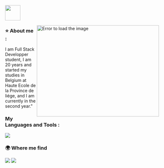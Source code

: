 
<!--The gif of cat and link github-->
### <img src="https://media.giphy.com/media/VgCDAzcKvsR6OM0uWg/giphy.gif" width="50">

<!--There is the image than is in side right-->
<img boder="2px" src="https://raw.githubusercontent.com/MicaelliMedeiros/micaellimedeiros/master/image/computer-illustration.png" min-width="400px" max-width="400px" width="400px" height="300px" align="right" alt="Error to load the image">

<!--About me-->
<div align="left">
  <h3>⭐ About me :</h3>
  <p>I am Full Stack Developper student, I am 20 years and started my studies in Belgium at Haute Ecole de la Province de liége, and I am currently in the second year."</p>
</div>

<!--The skills-->
<div align="left">
<h3>My Languages and Tools :</h3>
  <img src="https://skillicons.dev/icons?i=html,css,js,php,mysql,figma,wordpress,github,phpstorm">
</div>

<!--Where me find-->
<div align="left"> 
  <h3>🌍 Where me find</h3>
  <a href="https://www.instagram.com/sam_requena" target="_blank"><img src="https://skillicons.dev/icons?i=instagram" target="_blank"></a>
  <a href="mailto:samrequena1510@gmail.com" target="_blank"><img src="https://skillicons.dev/icons?i=gmail" target="_blank"></a>
</div>
<br>
